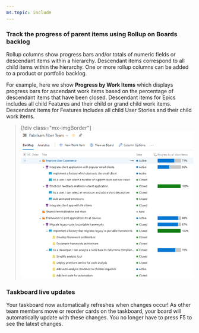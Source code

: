 ```yaml
---
ms.topic: include
---
```


### Track the progress of parent items using Rollup on Boards backlog

Rollup columns show progress bars and/or totals of numeric fields or descendant items within a hierarchy. Descendant items correspond to all child items within the hierarchy. One or more rollup columns can be added to a product or portfolio backlog.

For example, here we show **Progress by Work Items** which displays progress bars for ascendant work items based on the percentage of descendant items that have been closed. Descendant items for Epics includes all child Features and their child or grand child work items. Descendant items for Features includes all child User Stories and their child work items.

> [!div class="mx-imgBorder"]
> ![Track the progress of parent items.](../../media/157_15.png)

### Taskboard live updates

Your taskboard now automatically refreshes when changes occur! As other team members move or reorder cards on the taskboard, your board will automatically update with these changes. You no longer have to press F5 to see the latest changes.
